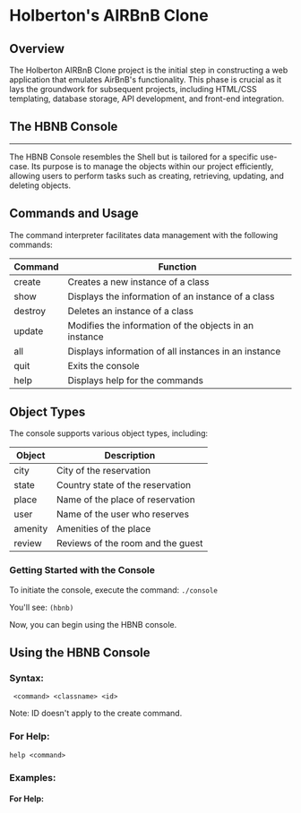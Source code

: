 # Holberton's AIRBnB Clone

## Overview
The Holberton AIRBnB Clone project is the initial step in constructing a web application that emulates AirBnB's functionality. This phase is crucial as it lays the groundwork for subsequent projects, including HTML/CSS templating, database storage, API development, and front-end integration.

## The HBNB Console
---
The HBNB Console resembles the Shell but is tailored for a specific use-case. Its purpose is to manage the objects within our project efficiently, allowing users to perform tasks such as creating, retrieving, updating, and deleting objects.

## Commands and Usage
The command interpreter facilitates data management with the following commands:

| Command | Function |
| ------- | -------- |
| create | Creates a new instance of a class |
| show | Displays the information of an instance of a class |
| destroy | Deletes an instance of a class |
| update | Modifies the information of the objects in an instance |
| all | Displays information of all instances in an instance |
| quit | Exits the console |
| help | Displays help for the commands |

## Object Types
The console supports various object types, including:

| Object | Description |
| ------ | ----------- |
| city | City of the reservation |
| state | Country state of the reservation |
| place | Name of the place of reservation |
| user | Name of the user who reserves |
| amenity | Amenities of the place |
| review | Reviews of the room and the guest |

### Getting Started with the Console
To initiate the console, execute the command:
```./console```

You'll see:
```(hbnb)```

Now, you can begin using the HBNB console.

## Using the HBNB Console
### Syntax:
``` <command> <classname> <id>```

Note: ID doesn't apply to the create command.

### For Help:
```help <command>```

### Examples:
#### For Help:
